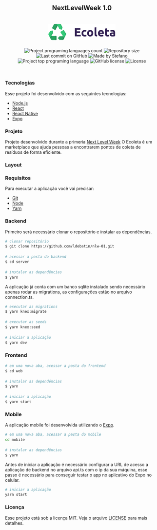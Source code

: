 <h2 align="center">
   NextLevelWeek 1.0
</h2>
<h1 align="center">
    <img alt="Ecoleta" title="Ecoleta" src=".github/ecoleta.svg" width="220px" />
</h1>

<p align="center">
  <img alt="Project programing languages count" src="https://img.shields.io/github/languages/count/ldebatin/nlw-01?color=34cb79">
   <img alt="Repository size" src="https://img.shields.io/github/repo-size/ldebatin/nlw-01?color=34cb79">
  <img alt="Last commit on GitHub" src="https://img.shields.io/github/last-commit/ldebatin/nlw-01?color=34cb79">
  <img alt="Made by Stefano" src="https://img.shields.io/badge/made%20by-ldebatin-%20?color=34cb79">
  <img alt="Project top programing language" src="https://img.shields.io/github/languages/top/ldebatin/nlw-01?color=34cb79">
  <img alt="GitHub license" src="https://img.shields.io/github/license/ldebatin/nlw-01?color=34cb79">
    <img alt="License" src="https://img.shields.io/static/v1?label=license&message=MIT&color=7159c1&labelColor=34cb79">
</p> 

<br>

### Tecnologias

Esse projeto foi desenvolvido com as seguintes tecnologias:

- [Node.js](https://nodejs.org/en/)
- [React](https://reactjs.org)
- [React Native](https://facebook.github.io/react-native/)
- [Expo](https://expo.io/)

### Projeto

Projeto desenvolvido durante a primeria [Next Level Week](https://nextlevelweek.com/) 
O Ecoleta é um marketplace que ajuda pessoas a encontrarem pontos de coleta de resíduos de forma eficiente.

### Layout

###  Requisitos

Para executar a aplicação você vai precisar:
* [Git](https://git-scm.com)
* [Node](https://nodejs.org/)
* [Yarn](https://yarnpkg.com/) 

### Backend
Primeiro será necessário clonar o repositório e instalar as dependências.
```bash
# clonar repositório
$ git clone https://github.com/ldebatin/nlw-01.git

# acessar a pasta do backend
$ cd server

# instalar as dependências
$ yarn

```
A aplicação já conta com um banco sqlite instalado sendo necessário apenas rodar as migrations, as configurações estão no arquivo connection.ts.

```bash
# executar as migrations
$ yarn knex:migrate

# executar as seeds
$ yarn knex:seed

# iniciar a aplicação
$ yarn dev
```

### Frontend

```bash
# em uma nova aba, acessar a pasta do frontend
$ cd web

# instalar as dependências
$ yarn

# iniciar a aplicação
$ yarn start
```

### Mobile

A aplicação mobile foi desenvolvida utilizando o [Expo](https://expo.io/learn).

```bash
# em uma nova aba, acessar a pasta do mobile
cd mobile

# instalar as dependências
$ yarn
```

Antes de iniciar a aplicação é necessário configurar a URL de acesso a aplicação de backend no arquivo api.ts com o ip da sua máquina, esse passo é necessário para conseguir testar o app no aplicativo do Expo no celular.

```bash
# iniciar a aplicação
yarn start

```

### Licença

Esse projeto está sob a licença MIT. Veja o arquivo [LICENSE](LICENSE) para mais detalhes.